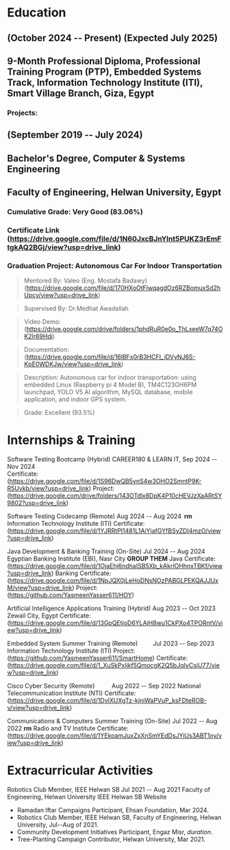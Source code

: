 # Education

## (October 2024 -- Present) (Expected July 2025) 
## 9-Month Professional Diploma, Professional Training Program (PTP), Embedded Systems Track, Information Technology Institute (ITI), Smart Village Branch, Giza, Egypt 


### Projects:





## (September 2019 -- July 2024) 

## Bachelor's Degree, Computer & Systems Engineering

## Faculty of Engineering, Helwan University, Egypt  

### Cumulative Grade: Very Good (83.06%)  

### Certificate Link (https://drive.google.com/file/d/1N60JxcBJnYlnt5PUKZ3rEmFtgkAQ2BGj/view?usp=drive_link)  

### Graduation Project: Autonomous Car For Indoor Transportation 

> Mentored By: Valeo (Eng. Mostafa Badawy) (https://drive.google.com/file/d/170HXoOtFlwqagdOz6RZBomuxSd2hUpcy/view?usp=drive_link)

> Supervised By: Dr.Medhat Awadallah

> Video Demo: (https://drive.google.com/drive/folders/1phdRuR0e0o_ThLxeeW7q74OK2lr69Hdi)  

> Documentation: (https://drive.google.com/file/d/16lBFx0rB3HCFI_jDVyNJ6S-KpE0WDKJw/view?usp=drive_link) 

> Description: Autonomous car for indoor transportation: using embedded Linux (Raspberry pi 4 Model B), TM4C123GH6PM launchpad, YOLO V5 AI algorithm, MySQL database, mobile application, and indoor GPS system. 

> Grade: Excellent (93.5%)  



# Internships & Training
Software Testing Bootcamp (Hybrid)
CAREER180 & LEARN IT,            Sep 2024 -- Nov 2024    
Certificate:(https://drive.google.com/file/d/1S96DwQB5vnS4w3OHO2SmntP9K-R5Uvkb/view?usp=drive_link)
Project: (https://drive.google.com/drive/folders/143OTdlx8DpK4P10cHEVJzXaARtSY9802?usp=drive_link)


Software Testing Codecamp (Remote)        Aug 2024 -- Aug 2024   **rm**
Information Technology Institute (ITI)
Certificate: (https://drive.google.com/file/d/1YJRRtPI1481L1AiYjafGYfBSyZDI4mzO/view?usp=drive_link)

Java Development & Banking Training (On-Site)  Jul 2024 -- Aug 2024
Egyptian Banking Institute (EBI), Nasr City
**GROUP THEM** Java Certificate: (https://drive.google.com/file/d/1OjaEhj6ndhaISB5Xb_kAkrIOHhnxTBKf/view?usp=drive_link) Banking Certificate: (https://drive.google.com/file/d/1NpJQX0jLeHoDNsNOzPABGLPEKQAJJUxM/view?usp=drive_link)
Project: (https://github.com/YasmeenYasser611/HOY)

Artificial Intelligence Applications Training (Hybrid)   Aug 2023 -- Oct 2023
Zewail City, Egypt
Certificate: (https://drive.google.com/file/d/13GpQEtjoD6YLAjH8wu1CkPXo4TPORntV/view?usp=drive_link)

Embedded System Summer Training (Remote)              Jul 2023 -- Sep 2023     
Information Technology Institute (ITI)
Project:(https://github.com/YasmeenYasser611/SmartHome)
Certificate:(https://drive.google.com/file/d/1_XuSkPxljkf5QmocgK2Q5bJqIvCsjU77/view?usp=drive_link)

Cisco Cyber Security (Remote)               Aug 2022 -- Sep 2022 
National Telecommunication Institute (NTI)
Certificate: (https://drive.google.com/file/d/1DvlXUXgTz-kjniWaPVuP_ksFDteROB-v/view?usp=drive_link)

Communications & Computers Summer Training (On-Site) Jul 2022 -- Aug 2022 **rm**
Radio and TV Institute 
Certificate: (https://drive.google.com/file/d/1YEkoamJuxZxXnSmYEdDsJYiUs3ABT1oy/view?usp=drive_link)


# Extracurricular Activities

Robotics Club Member, IEEE Helwan SB            Jul 2021 -- Aug 2021
Faculty of Engineering, Helwan University       IEEE Helwan SB Website

* Ramadan Iftar Campaigns Participant, Ehsan Foundation, Mar 2024.
* Robotics Club Member, IEEE Helwan SB, Faculty of Engineering, Helwan University, Jul--Aug of 2021.
* Community Development Initiatives Participant, Engaz Misr, *duration*.
* Tree-Planting Campaign Contributor, Helwan University, Mar 2021.




